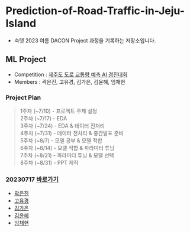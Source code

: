 # Prediction-of-Road-Traffic-in-Jeju-Island
- 숙탯 2023 여름 DACON Project 과정을 기록하는 저장소입니다.


## ML Project
- Competition : [제주도 도로 교통량 예측 AI 경진대회](https://dacon.io/competitions/official/235985/overview/description)
- Members : 곽은진, 고유경, 김가은, 김윤혜, 임채현

### Project Plan
> 1주차 (~7/10) - 프로젝트 주제 설정  
> 2주차 (~7/17) - EDA  
> 3주차 (~7/24) - EDA & 데이터 전처리    
> 4주차 (~7/31) - 데이터 전처리 & 중간발표 준비  
> 5주차 (~8/7) - 모델 공부 & 모델 적합  
> 6주차 (~8/14) - 모델 적합 & 파라미터 튜닝  
> 7주차 (~8/21) - 파라미터 튜닝 & 모델 선택  
> 8주차 (~8/31) - PPT 제작  


### 20230717  [바로가기](https://github.com/eunjin413/Prediction-of-Road-Traffic-in-Jeju-Island/tree/main/0717)
- [곽은진](https://github.com/eunjin413/Prediction-of-Road-Traffic-in-Jeju-Island/blob/main/0717/jeju_EDA.ipynb)
- [고유경]()
- [김가은]()
- [김윤혜]()
- [임채현]()

